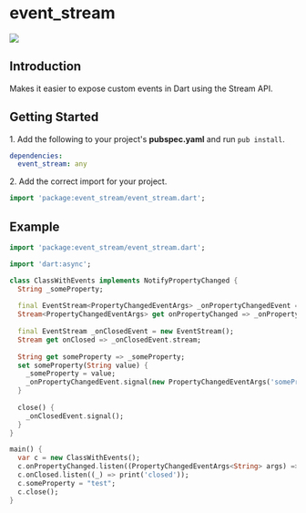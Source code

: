 event_stream
============

[![](https://drone.io/github.com/ejsmith/event_stream/status.png)](https://drone.io/github.com/ejsmith/event_stream/latest)

## Introduction ##

Makes it easier to expose custom events in Dart using the Stream API.

## Getting Started ##

1\. Add the following to your project's **pubspec.yaml** and run
```pub install```.

```yaml
dependencies:
  event_stream: any
```

2\. Add the correct import for your project.

```dart
import 'package:event_stream/event_stream.dart';
```

## Example ##

```dart
import 'package:event_stream/event_stream.dart';

import 'dart:async';

class ClassWithEvents implements NotifyPropertyChanged {
  String _someProperty;
  
  final EventStream<PropertyChangedEventArgs> _onPropertyChangedEvent = new EventStream<PropertyChangedEventArgs>();
  Stream<PropertyChangedEventArgs> get onPropertyChanged => _onPropertyChangedEvent.stream;
  
  final EventStream _onClosedEvent = new EventStream();
  Stream get onClosed => _onClosedEvent.stream;
  
  String get someProperty => _someProperty;
  set someProperty(String value) {
    _someProperty = value;
    _onPropertyChangedEvent.signal(new PropertyChangedEventArgs('someProperty', value));
  }
  
  close() {
    _onClosedEvent.signal();
  }
}

main() {
  var c = new ClassWithEvents();
  c.onPropertyChanged.listen((PropertyChangedEventArgs<String> args) => print('changed: name=${args.propertyName} value=${args.value}'));
  c.onClosed.listen((_) => print('closed'));
  c.someProperty = "test";
  c.close();
}
```
